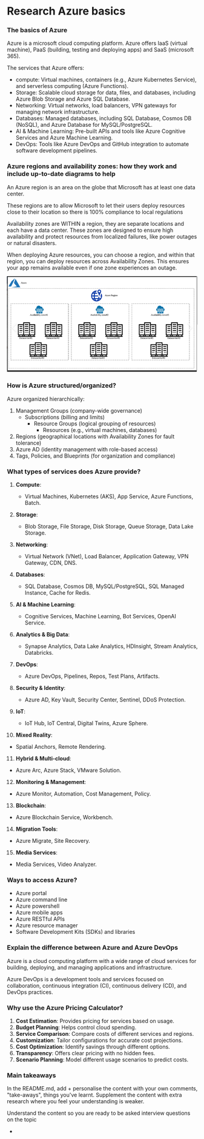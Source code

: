 
# Research Azure basics

### The basics of Azure
Azure is a microsoft cloud computing platform. Azure offers IaaS (virtual machine), PaaS (building, testing and deploying apps) and SaaS (microsoft 365).

The services that Azure offers:
- compute: Virtual machines, containers (e.g., Azure Kubernetes Service), and serverless computing (Azure Functions).
- Storage: Scalable cloud storage for data, files, and databases, including Azure Blob Storage and Azure SQL Database.
- Networking: Virtual networks, load balancers, VPN gateways for managing network infrastructure.
- Databases: Managed databases, including SQL Database, Cosmos DB (NoSQL), and Azure Database for MySQL/PostgreSQL.
- AI & Machine Learning: Pre-built APIs and tools like Azure Cognitive Services and Azure Machine Learning.
- DevOps: Tools like Azure DevOps and GitHub integration to automate software development pipelines.


### Azure regions and availability zones: how they work and include up-to-date diagrams to help

An Azure region is an area on the globe that Microsoft has at least one data center.

These regions are to allow Microsoft to let their users deploy resources close to their location so there is 100% compliance to local regulations

Availability zones are WITHIN a region, they are separate locations and each have a data center. These zones are designed to ensure high availability and protect resources from localized failures, like power outages or natural disasters.

When deploying Azure resources, you can choose a region, and within that region, you can deploy resources across Availability Zones. This ensures your app remains available even if one zone experiences an outage.

![alt text](image.png)

### How is Azure structured/organized?

Azure organized hierarchically:
1. Management Groups (company-wide governance)
    - Subscriptions (billing and limits)
        - Resource Groups (logical grouping of resources)
            - Resources (e.g., virtual machines, databases)
2. Regions (geographical locations with Availability Zones for fault tolerance)
3. Azure AD (identity management with role-based access)
4. Tags, Policies, and Blueprints (for organization and compliance)


### What types of services does Azure provide?

1. **Compute**: 
   - Virtual Machines, Kubernetes (AKS), App Service, Azure Functions, Batch.

2. **Storage**: 
   - Blob Storage, File Storage, Disk Storage, Queue Storage, Data Lake Storage.

3. **Networking**: 
   - Virtual Network (VNet), Load Balancer, Application Gateway, VPN Gateway, CDN, DNS.

4. **Databases**: 
   - SQL Database, Cosmos DB, MySQL/PostgreSQL, SQL Managed Instance, Cache for Redis.

5. **AI & Machine Learning**: 
   - Cognitive Services, Machine Learning, Bot Services, OpenAI Service.

6. **Analytics & Big Data**: 
   - Synapse Analytics, Data Lake Analytics, HDInsight, Stream Analytics, Databricks.

7. **DevOps**: 
   - Azure DevOps, Pipelines, Repos, Test Plans, Artifacts.

8. **Security & Identity**: 
   - Azure AD, Key Vault, Security Center, Sentinel, DDoS Protection.

9. **IoT**: 
   - IoT Hub, IoT Central, Digital Twins, Azure Sphere.

10. **Mixed Reality**: 
   - Spatial Anchors, Remote Rendering.

11. **Hybrid & Multi-cloud**: 
   - Azure Arc, Azure Stack, VMware Solution.

12. **Monitoring & Management**: 
   - Azure Monitor, Automation, Cost Management, Policy.

13. **Blockchain**: 
   - Azure Blockchain Service, Workbench.

14. **Migration Tools**: 
   - Azure Migrate, Site Recovery.

15. **Media Services**: 
   - Media Services, Video Analyzer.


### Ways to access Azure?
- Azure portal
- Azure command line
- Azure powershell
- Azure mobile apps
- Azure RESTful APIs
- Azure resource manager
- Software Development Kits (SDKs) and libraries

### Explain the difference between Azure and Azure DevOps

Azure is a cloud computing platform with a wide range of cloud services for building, deploying, and managing applications and infrastructure.

Azure DevOps is a development tools and services focused on collaboration, continuous integration (CI), continuous delivery (CD), and DevOps practices.

### Why use the Azure Pricing Calculator?


1. **Cost Estimation**: Provides pricing for services based on usage.
2. **Budget Planning**: Helps control cloud spending.
3. **Service Comparison**: Compare costs of different services and regions.
4. **Customization**: Tailor configurations for accurate cost projections.
5. **Cost Optimization**: Identify savings through different options.
6. **Transparency**: Offers clear pricing with no hidden fees.
7. **Scenario Planning**: Model different usage scenarios to predict costs.

### Main takeaways  

In the README.md, add + personalise the content with your own comments, "take-aways", things you've learnt. Supplement the content with extra research where you feel your understanding is weaker.

Understand the content so you are ready to be asked interview questions on the topic

- 

